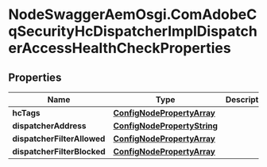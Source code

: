# NodeSwaggerAemOsgi.ComAdobeCqSecurityHcDispatcherImplDispatcherAccessHealthCheckProperties

## Properties

Name | Type | Description | Notes
------------ | ------------- | ------------- | -------------
**hcTags** | [**ConfigNodePropertyArray**](ConfigNodePropertyArray.md) |  | [optional] 
**dispatcherAddress** | [**ConfigNodePropertyString**](ConfigNodePropertyString.md) |  | [optional] 
**dispatcherFilterAllowed** | [**ConfigNodePropertyArray**](ConfigNodePropertyArray.md) |  | [optional] 
**dispatcherFilterBlocked** | [**ConfigNodePropertyArray**](ConfigNodePropertyArray.md) |  | [optional] 


